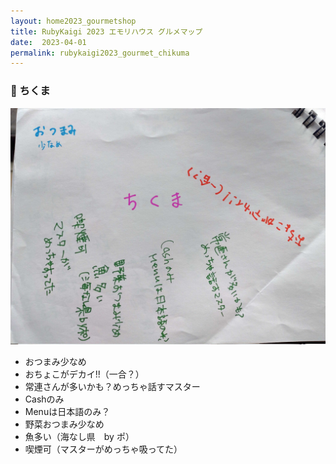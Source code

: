 ```yaml
---
layout: home2023_gourmetshop
title: RubyKaigi 2023 エモリハウス グルメマップ
date:  2023-04-01
permalink: rubykaigi2023_gourmet_chikuma
---
```

<div class="container">
  <h3 id="chikuma">🍶 ちくま</h3>
  <div class="row">
    <div class="col-6">
      <img src="/assets/images/rubykaigi2023_gourmetmap/chikuma.jpg" class="hand-write">
    </div>
    <div class="col-6">
      <ul>
		<li>おつまみ少なめ</li>
		<li>おちょこがデカイ!!（一合？）</li>
		<li>常連さんが多いかも？めっちゃ話すマスター</li>
		<li>Cashのみ</li>
		<li>Menuは日本語のみ？</li>
		<li>野菜おつまみ少なめ</li>
		<li>魚多い（海なし県　by ポ）</li>
		<li>喫煙可（マスターがめっちゃ吸ってた）</li>
      </ul>
    </div>
  </div>
</div>

